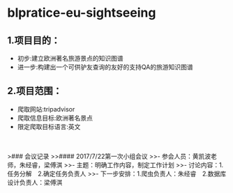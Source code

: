 # blpratice-eu-sightseeing
## 1.项目目的：
- 初步:建立欧洲著名旅游景点的知识图谱
- 进一步:构建出一个可供驴友查询的友好的支持QA的旅游知识图谱
## 2.项目范围：
- 爬取网站:tripadvisor
- 爬取信息目标:欧洲著名景点
- 限定爬取目标语言:英文
<br/>
<br/>
>### 会议记录
>>#### 2017/7/22第一次小组会议
>>- 参会人员：黄凯波老师，朱经睿，梁傅淇
>>- 主题：明确工作内容，制定工作计划
>>- 讨论内容：1.任务分解　2.确定任务负责人
>>- 下一步安排：1.爬虫负责人：朱经睿　2.数据库设计负责人：梁傅淇

